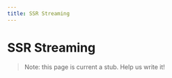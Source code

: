 ```yaml
---
title: SSR Streaming
---
```


# SSR Streaming

> Note: this page is current a stub. Help us write it!
